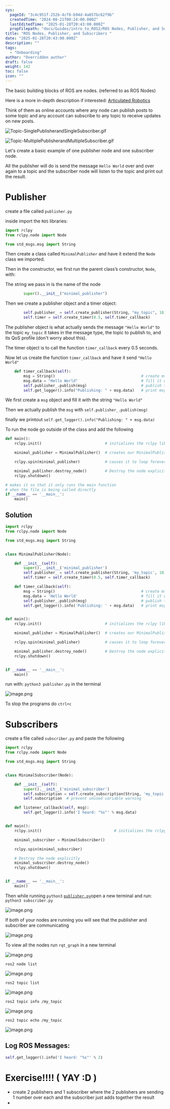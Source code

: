 ```yaml
---
sys:
  pageId: "3c4c951f-252b-4cf8-b94d-4a657bc62f9b"
  createdTime: "2024-08-21T00:24:00.000Z"
  lastEditedTime: "2025-01-28T20:43:00.000Z"
  propFilepath: "docs/Guides/intro_to_ROS2/ROS Nodes, Publisher, and Subscribers .md"
title: "ROS Nodes, Publisher, and Subscribers "
date: "2025-01-28T20:43:00.000Z"
description: ""
tags:
  - "Onboarding"
author: "Overridden author"
draft: false
weight: 142
toc: false
icon: ""
---
```


The basic building blocks of ROS are nodes. (referred to as ROS Nodes)

Here is a more in-depth description if interested: [Articulated Robotics](https://articulatedrobotics.xyz/tutorials/ready-for-ros/ros-overview#2-nodes)

Think of them as online accounts where any node can publish posts to some topic and any account can subscribe to any topic to receive updates on new posts.

![Topic-SinglePublisherandSingleSubscriber.gif](https://docs.ros.org/en/humble/_images/Topic-SinglePublisherandSingleSubscriber.gif)

![Topic-MultiplePublisherandMultipleSubscriber.gif](https://docs.ros.org/en/humble/_images/Topic-MultiplePublisherandMultipleSubscriber.gif)

Let's create a basic example of one publisher node and one subscriber node.

All the publisher will do is send the message `Hello World` over and over again to a topic and the subscriber node will listen to the topic and print out the result.

# Publisher

create a file called `publisher.py` 

inside import the `ROS` libraries:

```python
import rclpy
from rclpy.node import Node

from std_msgs.msg import String
```

Then create a class called `MinimalPublisher` and have it extend the `Node` class we imported.

Then in the constructor, we first run the parent class’s constructor, `Node`, with:

The string we pass in is the name of the node

```python
        super().__init__("minimal_publisher")
```

Then we create a publisher object and a timer object:

```python
        self.publisher_ = self.create_publisher(String, "my_topic", 10)
        self.timer = self.create_timer(0.5, self.timer_callback)
```

The publisher object is what actually sends the message `"Hello World"` to the topic `my_topic` it takes in the message type, the topic to publish to, and its QoS profile (don't worry about this).

The timer object is to call the function `timer_callback` every 0.5 seconds.

Now let us create the function `timer_callback` and have it send `"Hello World"`

```python
    def timer_callback(self):
        msg = String()                                      # create msg object
        msg.data = "Hello World"                            # fill it with data
        self.publisher_.publish(msg)                        # publish the message
        self.get_logger().info("Publishing: " + msg.data)   # print msg
```

We first create a `msg` object and fill it with the string `"Hello World"`

Then we actually publish the `msg` with `self.publisher_.publish(msg)`

finally we printout `self.get_logger().info("Publishing: " + msg.data)`

To run the node go outside of the class and add the following

```python
def main():
    rclpy.init()                            # initializes the rclpy library

    minimal_publisher = MinimalPublisher()  # creates our MinimalPublisher object

    rclpy.spin(minimal_publisher)           # causes it to loop forever

    minimal_publisher.destroy_node()        # Destroy the node explicitly
    rclpy.shutdown()

# makes it so that it only runs the main function
# when the file is being called directly
if __name__ == '__main__': 
    main()
```

## Solution

```python
import rclpy
from rclpy.node import Node

from std_msgs.msg import String


class MinimalPublisher(Node):

    def __init__(self):
        super().__init__('minimal_publisher')
        self.publisher_ = self.create_publisher(String, 'my_topic', 10)
        self.timer = self.create_timer(0.5, self.timer_callback)

    def timer_callback(self):
        msg = String()                                      # create msg object
        msg.data = 'Hello World'                            # fill it with data
        self.publisher_.publish(msg)                        # publish the message
        self.get_logger().info('Publishing: ' + msg.data)   # print msg


def main():
    rclpy.init()                            # initializes the rclpy library

    minimal_publisher = MinimalPublisher()  # creates our MinimalPublisher object

    rclpy.spin(minimal_publisher)           # causes it to loop forever

    minimal_publisher.destroy_node()        # Destroy the node explicitly
    rclpy.shutdown()


if __name__ == '__main__':
    main()
```

run with: `python3 publisher.py` in the terminal

![image.png](https://prod-files-secure.s3.us-west-2.amazonaws.com/d518164a-d88e-44d1-a4ee-3adb3bd8bce0/9214accb-ad5b-44f1-a31c-b3167c59138b/image.png?X-Amz-Algorithm=AWS4-HMAC-SHA256&X-Amz-Content-Sha256=UNSIGNED-PAYLOAD&X-Amz-Credential=ASIAZI2LB466R63SJHPS%2F20250204%2Fus-west-2%2Fs3%2Faws4_request&X-Amz-Date=20250204T160905Z&X-Amz-Expires=3600&X-Amz-Security-Token=IQoJb3JpZ2luX2VjEBgaCXVzLXdlc3QtMiJHMEUCIQC8da3ELpu6YB9b7I5O5hkRjvmL4euFE4eSshzKkR41JgIgCXHsE51OhYFpHDCEM2TbQIu7tSiniXs38sxuFIkx8jcq%2FwMIMRAAGgw2Mzc0MjMxODM4MDUiDJHAGi54CldMO74grircA2jrLSGSGBKSP5Vb81mGnkTX6JiWKRLISc6ShS9o4ijj04nRQuuHaWqCHkYyWrjJKeCIXsm%2Fa0gr3572sFuLvBodHNL%2FD6YrOM5VLRbtM8WPSKrfhlWTDJ6nbN46VcoSMF7UNpRYZBXEoEkC8393WvMxcbYWW3e7PhTwXPoVNlvxjOTvkziiFpqA9dMosAQzJVSH2frEBeb4MoS2FJEHi5hnxxiHL7na%2FnV%2BCSr7E%2FIL1E28%2Bhj8zjmeBLTZY6ZjQuhWfAt8rOGR26xgcz7Y7M6y6qq%2BnYHArYVNh2QYU2VeX5rniXSuBt%2BgbtBDVuGrPGCmtBp3PXbMGyq8XVNE2OOAceAd2aVy8%2BbHEJHmBPu7%2Bo9BlIvZSn5iCKeSmkYOG19MHU3%2BPdd9qJtq%2Fa%2FQmJ6PYSiyEB2YbBmUNHo8VmXndak7ZaqQjAXCcXpwQjt%2BLZS%2B3yMXRRbI%2B2rhNq54ajXqqLKGVbO9AuMQ%2FeGR8vLQa1rIfhWKnGMcObUxCayBfsHTHio%2FBPvXZi9yW%2Fs8mKmhceTHqoxWqiw7mBlA7aM3BUegbVju9lSRfBbNwuVnNELQ0doM3ZsvYWej51EY7GgLe0%2B1pz%2B99bpxyageezrUiigiOxsVPoiFFoKLMPjniL0GOqUBrDmL8X5Br1lCnRE%2FnfTF3z7iDGehnoaZveF3i2rYoQ5eVT8DDyyfwKVofDpG%2B28vwvPpaCdZZABPGyea%2BzDqpX7ywhemOAkE2Pu98KXmbWO6hvI8H4H3%2FJxhS0JrLAd0IiPrWh1roYkwIMGcqW4boIt8moAKMSCIwz7WMlzn2MQJmDGDcjeCACRZos6E%2FwOWxHLBwpdgbWZ0kpK4cFkGWasG55%2FZ&X-Amz-Signature=a59f54e7bc571d1c11f981ca8a2309ed7e6c99d089749f03d9b84f4fd9c435ea&X-Amz-SignedHeaders=host&x-id=GetObject)

To stop the programs do `ctrl+c`

# Subscribers

create a file called `subscriber.py` and paste the following

```python
import rclpy
from rclpy.node import Node

from std_msgs.msg import String


class MinimalSubscriber(Node):

    def __init__(self):
        super().__init__('minimal_subscriber')
        self.subscription = self.create_subscription(String, 'my_topic', self.listener_callback, 10)
        self.subscription  # prevent unused variable warning

    def listener_callback(self, msg):
        self.get_logger().info('I heard: "%s"' % msg.data)


def main():
    rclpy.init()                                # initializes the rclpy library

    minimal_subscriber = MinimalSubscriber()

    rclpy.spin(minimal_subscriber)

    # Destroy the node explicitly
    minimal_subscriber.destroy_node()
    rclpy.shutdown()


if __name__ == '__main__':
    main()
```

Then while running `python3` [`publisher.py`](http://publisher.py/)open a new terminal and run: `python3 subscriber.py` 

![image.png](https://prod-files-secure.s3.us-west-2.amazonaws.com/d518164a-d88e-44d1-a4ee-3adb3bd8bce0/611fccf2-c738-4dbd-94e9-98f209092866/image.png?X-Amz-Algorithm=AWS4-HMAC-SHA256&X-Amz-Content-Sha256=UNSIGNED-PAYLOAD&X-Amz-Credential=ASIAZI2LB466R63SJHPS%2F20250204%2Fus-west-2%2Fs3%2Faws4_request&X-Amz-Date=20250204T160905Z&X-Amz-Expires=3600&X-Amz-Security-Token=IQoJb3JpZ2luX2VjEBgaCXVzLXdlc3QtMiJHMEUCIQC8da3ELpu6YB9b7I5O5hkRjvmL4euFE4eSshzKkR41JgIgCXHsE51OhYFpHDCEM2TbQIu7tSiniXs38sxuFIkx8jcq%2FwMIMRAAGgw2Mzc0MjMxODM4MDUiDJHAGi54CldMO74grircA2jrLSGSGBKSP5Vb81mGnkTX6JiWKRLISc6ShS9o4ijj04nRQuuHaWqCHkYyWrjJKeCIXsm%2Fa0gr3572sFuLvBodHNL%2FD6YrOM5VLRbtM8WPSKrfhlWTDJ6nbN46VcoSMF7UNpRYZBXEoEkC8393WvMxcbYWW3e7PhTwXPoVNlvxjOTvkziiFpqA9dMosAQzJVSH2frEBeb4MoS2FJEHi5hnxxiHL7na%2FnV%2BCSr7E%2FIL1E28%2Bhj8zjmeBLTZY6ZjQuhWfAt8rOGR26xgcz7Y7M6y6qq%2BnYHArYVNh2QYU2VeX5rniXSuBt%2BgbtBDVuGrPGCmtBp3PXbMGyq8XVNE2OOAceAd2aVy8%2BbHEJHmBPu7%2Bo9BlIvZSn5iCKeSmkYOG19MHU3%2BPdd9qJtq%2Fa%2FQmJ6PYSiyEB2YbBmUNHo8VmXndak7ZaqQjAXCcXpwQjt%2BLZS%2B3yMXRRbI%2B2rhNq54ajXqqLKGVbO9AuMQ%2FeGR8vLQa1rIfhWKnGMcObUxCayBfsHTHio%2FBPvXZi9yW%2Fs8mKmhceTHqoxWqiw7mBlA7aM3BUegbVju9lSRfBbNwuVnNELQ0doM3ZsvYWej51EY7GgLe0%2B1pz%2B99bpxyageezrUiigiOxsVPoiFFoKLMPjniL0GOqUBrDmL8X5Br1lCnRE%2FnfTF3z7iDGehnoaZveF3i2rYoQ5eVT8DDyyfwKVofDpG%2B28vwvPpaCdZZABPGyea%2BzDqpX7ywhemOAkE2Pu98KXmbWO6hvI8H4H3%2FJxhS0JrLAd0IiPrWh1roYkwIMGcqW4boIt8moAKMSCIwz7WMlzn2MQJmDGDcjeCACRZos6E%2FwOWxHLBwpdgbWZ0kpK4cFkGWasG55%2FZ&X-Amz-Signature=0d0ea391749c0d3e4746f29d0123b4439ee2553b01d639741dc6171dcef2947f&X-Amz-SignedHeaders=host&x-id=GetObject)

If both of your nodes are running you will see that the publisher and subscriber are communicating

![image.png](https://prod-files-secure.s3.us-west-2.amazonaws.com/d518164a-d88e-44d1-a4ee-3adb3bd8bce0/eea428b5-1cf0-43bb-a30b-81cbaf6c5c78/image.png?X-Amz-Algorithm=AWS4-HMAC-SHA256&X-Amz-Content-Sha256=UNSIGNED-PAYLOAD&X-Amz-Credential=ASIAZI2LB466R63SJHPS%2F20250204%2Fus-west-2%2Fs3%2Faws4_request&X-Amz-Date=20250204T160905Z&X-Amz-Expires=3600&X-Amz-Security-Token=IQoJb3JpZ2luX2VjEBgaCXVzLXdlc3QtMiJHMEUCIQC8da3ELpu6YB9b7I5O5hkRjvmL4euFE4eSshzKkR41JgIgCXHsE51OhYFpHDCEM2TbQIu7tSiniXs38sxuFIkx8jcq%2FwMIMRAAGgw2Mzc0MjMxODM4MDUiDJHAGi54CldMO74grircA2jrLSGSGBKSP5Vb81mGnkTX6JiWKRLISc6ShS9o4ijj04nRQuuHaWqCHkYyWrjJKeCIXsm%2Fa0gr3572sFuLvBodHNL%2FD6YrOM5VLRbtM8WPSKrfhlWTDJ6nbN46VcoSMF7UNpRYZBXEoEkC8393WvMxcbYWW3e7PhTwXPoVNlvxjOTvkziiFpqA9dMosAQzJVSH2frEBeb4MoS2FJEHi5hnxxiHL7na%2FnV%2BCSr7E%2FIL1E28%2Bhj8zjmeBLTZY6ZjQuhWfAt8rOGR26xgcz7Y7M6y6qq%2BnYHArYVNh2QYU2VeX5rniXSuBt%2BgbtBDVuGrPGCmtBp3PXbMGyq8XVNE2OOAceAd2aVy8%2BbHEJHmBPu7%2Bo9BlIvZSn5iCKeSmkYOG19MHU3%2BPdd9qJtq%2Fa%2FQmJ6PYSiyEB2YbBmUNHo8VmXndak7ZaqQjAXCcXpwQjt%2BLZS%2B3yMXRRbI%2B2rhNq54ajXqqLKGVbO9AuMQ%2FeGR8vLQa1rIfhWKnGMcObUxCayBfsHTHio%2FBPvXZi9yW%2Fs8mKmhceTHqoxWqiw7mBlA7aM3BUegbVju9lSRfBbNwuVnNELQ0doM3ZsvYWej51EY7GgLe0%2B1pz%2B99bpxyageezrUiigiOxsVPoiFFoKLMPjniL0GOqUBrDmL8X5Br1lCnRE%2FnfTF3z7iDGehnoaZveF3i2rYoQ5eVT8DDyyfwKVofDpG%2B28vwvPpaCdZZABPGyea%2BzDqpX7ywhemOAkE2Pu98KXmbWO6hvI8H4H3%2FJxhS0JrLAd0IiPrWh1roYkwIMGcqW4boIt8moAKMSCIwz7WMlzn2MQJmDGDcjeCACRZos6E%2FwOWxHLBwpdgbWZ0kpK4cFkGWasG55%2FZ&X-Amz-Signature=f81e26d1bd075765c86ae9d57381346d7218e9bb50e2fa38270db3610ae70a4d&X-Amz-SignedHeaders=host&x-id=GetObject)

To view all the nodes run `rqt_graph` in a new terminal

![image.png](https://prod-files-secure.s3.us-west-2.amazonaws.com/d518164a-d88e-44d1-a4ee-3adb3bd8bce0/1d98e964-4318-4d62-b5c4-8c8f78368598/image.png?X-Amz-Algorithm=AWS4-HMAC-SHA256&X-Amz-Content-Sha256=UNSIGNED-PAYLOAD&X-Amz-Credential=ASIAZI2LB466R63SJHPS%2F20250204%2Fus-west-2%2Fs3%2Faws4_request&X-Amz-Date=20250204T160906Z&X-Amz-Expires=3600&X-Amz-Security-Token=IQoJb3JpZ2luX2VjEBgaCXVzLXdlc3QtMiJHMEUCIQC8da3ELpu6YB9b7I5O5hkRjvmL4euFE4eSshzKkR41JgIgCXHsE51OhYFpHDCEM2TbQIu7tSiniXs38sxuFIkx8jcq%2FwMIMRAAGgw2Mzc0MjMxODM4MDUiDJHAGi54CldMO74grircA2jrLSGSGBKSP5Vb81mGnkTX6JiWKRLISc6ShS9o4ijj04nRQuuHaWqCHkYyWrjJKeCIXsm%2Fa0gr3572sFuLvBodHNL%2FD6YrOM5VLRbtM8WPSKrfhlWTDJ6nbN46VcoSMF7UNpRYZBXEoEkC8393WvMxcbYWW3e7PhTwXPoVNlvxjOTvkziiFpqA9dMosAQzJVSH2frEBeb4MoS2FJEHi5hnxxiHL7na%2FnV%2BCSr7E%2FIL1E28%2Bhj8zjmeBLTZY6ZjQuhWfAt8rOGR26xgcz7Y7M6y6qq%2BnYHArYVNh2QYU2VeX5rniXSuBt%2BgbtBDVuGrPGCmtBp3PXbMGyq8XVNE2OOAceAd2aVy8%2BbHEJHmBPu7%2Bo9BlIvZSn5iCKeSmkYOG19MHU3%2BPdd9qJtq%2Fa%2FQmJ6PYSiyEB2YbBmUNHo8VmXndak7ZaqQjAXCcXpwQjt%2BLZS%2B3yMXRRbI%2B2rhNq54ajXqqLKGVbO9AuMQ%2FeGR8vLQa1rIfhWKnGMcObUxCayBfsHTHio%2FBPvXZi9yW%2Fs8mKmhceTHqoxWqiw7mBlA7aM3BUegbVju9lSRfBbNwuVnNELQ0doM3ZsvYWej51EY7GgLe0%2B1pz%2B99bpxyageezrUiigiOxsVPoiFFoKLMPjniL0GOqUBrDmL8X5Br1lCnRE%2FnfTF3z7iDGehnoaZveF3i2rYoQ5eVT8DDyyfwKVofDpG%2B28vwvPpaCdZZABPGyea%2BzDqpX7ywhemOAkE2Pu98KXmbWO6hvI8H4H3%2FJxhS0JrLAd0IiPrWh1roYkwIMGcqW4boIt8moAKMSCIwz7WMlzn2MQJmDGDcjeCACRZos6E%2FwOWxHLBwpdgbWZ0kpK4cFkGWasG55%2FZ&X-Amz-Signature=8da9bbaf99c49bc30925dc221a1dca6381a653e194f6647c427ded52267d3b3e&X-Amz-SignedHeaders=host&x-id=GetObject)

`ros2 node list`

![image.png](https://prod-files-secure.s3.us-west-2.amazonaws.com/d518164a-d88e-44d1-a4ee-3adb3bd8bce0/680ac8cf-e6d9-4164-9ece-5b9a6fccffee/image.png?X-Amz-Algorithm=AWS4-HMAC-SHA256&X-Amz-Content-Sha256=UNSIGNED-PAYLOAD&X-Amz-Credential=ASIAZI2LB466R63SJHPS%2F20250204%2Fus-west-2%2Fs3%2Faws4_request&X-Amz-Date=20250204T160905Z&X-Amz-Expires=3600&X-Amz-Security-Token=IQoJb3JpZ2luX2VjEBgaCXVzLXdlc3QtMiJHMEUCIQC8da3ELpu6YB9b7I5O5hkRjvmL4euFE4eSshzKkR41JgIgCXHsE51OhYFpHDCEM2TbQIu7tSiniXs38sxuFIkx8jcq%2FwMIMRAAGgw2Mzc0MjMxODM4MDUiDJHAGi54CldMO74grircA2jrLSGSGBKSP5Vb81mGnkTX6JiWKRLISc6ShS9o4ijj04nRQuuHaWqCHkYyWrjJKeCIXsm%2Fa0gr3572sFuLvBodHNL%2FD6YrOM5VLRbtM8WPSKrfhlWTDJ6nbN46VcoSMF7UNpRYZBXEoEkC8393WvMxcbYWW3e7PhTwXPoVNlvxjOTvkziiFpqA9dMosAQzJVSH2frEBeb4MoS2FJEHi5hnxxiHL7na%2FnV%2BCSr7E%2FIL1E28%2Bhj8zjmeBLTZY6ZjQuhWfAt8rOGR26xgcz7Y7M6y6qq%2BnYHArYVNh2QYU2VeX5rniXSuBt%2BgbtBDVuGrPGCmtBp3PXbMGyq8XVNE2OOAceAd2aVy8%2BbHEJHmBPu7%2Bo9BlIvZSn5iCKeSmkYOG19MHU3%2BPdd9qJtq%2Fa%2FQmJ6PYSiyEB2YbBmUNHo8VmXndak7ZaqQjAXCcXpwQjt%2BLZS%2B3yMXRRbI%2B2rhNq54ajXqqLKGVbO9AuMQ%2FeGR8vLQa1rIfhWKnGMcObUxCayBfsHTHio%2FBPvXZi9yW%2Fs8mKmhceTHqoxWqiw7mBlA7aM3BUegbVju9lSRfBbNwuVnNELQ0doM3ZsvYWej51EY7GgLe0%2B1pz%2B99bpxyageezrUiigiOxsVPoiFFoKLMPjniL0GOqUBrDmL8X5Br1lCnRE%2FnfTF3z7iDGehnoaZveF3i2rYoQ5eVT8DDyyfwKVofDpG%2B28vwvPpaCdZZABPGyea%2BzDqpX7ywhemOAkE2Pu98KXmbWO6hvI8H4H3%2FJxhS0JrLAd0IiPrWh1roYkwIMGcqW4boIt8moAKMSCIwz7WMlzn2MQJmDGDcjeCACRZos6E%2FwOWxHLBwpdgbWZ0kpK4cFkGWasG55%2FZ&X-Amz-Signature=888d637fd3edcf710a85afe5f4f2ab5f006fb17d870acd2430d839b20347e694&X-Amz-SignedHeaders=host&x-id=GetObject)

`ros2 topic list`

![image.png](https://prod-files-secure.s3.us-west-2.amazonaws.com/d518164a-d88e-44d1-a4ee-3adb3bd8bce0/eee2ebe1-27ef-4a4a-96fb-2ca54126fb29/image.png?X-Amz-Algorithm=AWS4-HMAC-SHA256&X-Amz-Content-Sha256=UNSIGNED-PAYLOAD&X-Amz-Credential=ASIAZI2LB466R63SJHPS%2F20250204%2Fus-west-2%2Fs3%2Faws4_request&X-Amz-Date=20250204T160905Z&X-Amz-Expires=3600&X-Amz-Security-Token=IQoJb3JpZ2luX2VjEBgaCXVzLXdlc3QtMiJHMEUCIQC8da3ELpu6YB9b7I5O5hkRjvmL4euFE4eSshzKkR41JgIgCXHsE51OhYFpHDCEM2TbQIu7tSiniXs38sxuFIkx8jcq%2FwMIMRAAGgw2Mzc0MjMxODM4MDUiDJHAGi54CldMO74grircA2jrLSGSGBKSP5Vb81mGnkTX6JiWKRLISc6ShS9o4ijj04nRQuuHaWqCHkYyWrjJKeCIXsm%2Fa0gr3572sFuLvBodHNL%2FD6YrOM5VLRbtM8WPSKrfhlWTDJ6nbN46VcoSMF7UNpRYZBXEoEkC8393WvMxcbYWW3e7PhTwXPoVNlvxjOTvkziiFpqA9dMosAQzJVSH2frEBeb4MoS2FJEHi5hnxxiHL7na%2FnV%2BCSr7E%2FIL1E28%2Bhj8zjmeBLTZY6ZjQuhWfAt8rOGR26xgcz7Y7M6y6qq%2BnYHArYVNh2QYU2VeX5rniXSuBt%2BgbtBDVuGrPGCmtBp3PXbMGyq8XVNE2OOAceAd2aVy8%2BbHEJHmBPu7%2Bo9BlIvZSn5iCKeSmkYOG19MHU3%2BPdd9qJtq%2Fa%2FQmJ6PYSiyEB2YbBmUNHo8VmXndak7ZaqQjAXCcXpwQjt%2BLZS%2B3yMXRRbI%2B2rhNq54ajXqqLKGVbO9AuMQ%2FeGR8vLQa1rIfhWKnGMcObUxCayBfsHTHio%2FBPvXZi9yW%2Fs8mKmhceTHqoxWqiw7mBlA7aM3BUegbVju9lSRfBbNwuVnNELQ0doM3ZsvYWej51EY7GgLe0%2B1pz%2B99bpxyageezrUiigiOxsVPoiFFoKLMPjniL0GOqUBrDmL8X5Br1lCnRE%2FnfTF3z7iDGehnoaZveF3i2rYoQ5eVT8DDyyfwKVofDpG%2B28vwvPpaCdZZABPGyea%2BzDqpX7ywhemOAkE2Pu98KXmbWO6hvI8H4H3%2FJxhS0JrLAd0IiPrWh1roYkwIMGcqW4boIt8moAKMSCIwz7WMlzn2MQJmDGDcjeCACRZos6E%2FwOWxHLBwpdgbWZ0kpK4cFkGWasG55%2FZ&X-Amz-Signature=e43146ed64a072b780d5d14ab8987859ef6e5491416fc2d7888689d3af7df92b&X-Amz-SignedHeaders=host&x-id=GetObject)

`ros2 topic info /my_topic`

![image.png](https://prod-files-secure.s3.us-west-2.amazonaws.com/d518164a-d88e-44d1-a4ee-3adb3bd8bce0/6288ef12-cb9e-406f-b9eb-65feed3a9011/image.png?X-Amz-Algorithm=AWS4-HMAC-SHA256&X-Amz-Content-Sha256=UNSIGNED-PAYLOAD&X-Amz-Credential=ASIAZI2LB466R63SJHPS%2F20250204%2Fus-west-2%2Fs3%2Faws4_request&X-Amz-Date=20250204T160905Z&X-Amz-Expires=3600&X-Amz-Security-Token=IQoJb3JpZ2luX2VjEBgaCXVzLXdlc3QtMiJHMEUCIQC8da3ELpu6YB9b7I5O5hkRjvmL4euFE4eSshzKkR41JgIgCXHsE51OhYFpHDCEM2TbQIu7tSiniXs38sxuFIkx8jcq%2FwMIMRAAGgw2Mzc0MjMxODM4MDUiDJHAGi54CldMO74grircA2jrLSGSGBKSP5Vb81mGnkTX6JiWKRLISc6ShS9o4ijj04nRQuuHaWqCHkYyWrjJKeCIXsm%2Fa0gr3572sFuLvBodHNL%2FD6YrOM5VLRbtM8WPSKrfhlWTDJ6nbN46VcoSMF7UNpRYZBXEoEkC8393WvMxcbYWW3e7PhTwXPoVNlvxjOTvkziiFpqA9dMosAQzJVSH2frEBeb4MoS2FJEHi5hnxxiHL7na%2FnV%2BCSr7E%2FIL1E28%2Bhj8zjmeBLTZY6ZjQuhWfAt8rOGR26xgcz7Y7M6y6qq%2BnYHArYVNh2QYU2VeX5rniXSuBt%2BgbtBDVuGrPGCmtBp3PXbMGyq8XVNE2OOAceAd2aVy8%2BbHEJHmBPu7%2Bo9BlIvZSn5iCKeSmkYOG19MHU3%2BPdd9qJtq%2Fa%2FQmJ6PYSiyEB2YbBmUNHo8VmXndak7ZaqQjAXCcXpwQjt%2BLZS%2B3yMXRRbI%2B2rhNq54ajXqqLKGVbO9AuMQ%2FeGR8vLQa1rIfhWKnGMcObUxCayBfsHTHio%2FBPvXZi9yW%2Fs8mKmhceTHqoxWqiw7mBlA7aM3BUegbVju9lSRfBbNwuVnNELQ0doM3ZsvYWej51EY7GgLe0%2B1pz%2B99bpxyageezrUiigiOxsVPoiFFoKLMPjniL0GOqUBrDmL8X5Br1lCnRE%2FnfTF3z7iDGehnoaZveF3i2rYoQ5eVT8DDyyfwKVofDpG%2B28vwvPpaCdZZABPGyea%2BzDqpX7ywhemOAkE2Pu98KXmbWO6hvI8H4H3%2FJxhS0JrLAd0IiPrWh1roYkwIMGcqW4boIt8moAKMSCIwz7WMlzn2MQJmDGDcjeCACRZos6E%2FwOWxHLBwpdgbWZ0kpK4cFkGWasG55%2FZ&X-Amz-Signature=30a801e0f24b4b1be019060af21e98426ccbcf456bdc67635b0a6efa9b5e2b44&X-Amz-SignedHeaders=host&x-id=GetObject)

`ros2 topic echo /my_topic`

![image.png](https://prod-files-secure.s3.us-west-2.amazonaws.com/d518164a-d88e-44d1-a4ee-3adb3bd8bce0/0a6fcb4d-422d-4a6c-a803-749ef4adf2c6/image.png?X-Amz-Algorithm=AWS4-HMAC-SHA256&X-Amz-Content-Sha256=UNSIGNED-PAYLOAD&X-Amz-Credential=ASIAZI2LB466R63SJHPS%2F20250204%2Fus-west-2%2Fs3%2Faws4_request&X-Amz-Date=20250204T160906Z&X-Amz-Expires=3600&X-Amz-Security-Token=IQoJb3JpZ2luX2VjEBgaCXVzLXdlc3QtMiJHMEUCIQC8da3ELpu6YB9b7I5O5hkRjvmL4euFE4eSshzKkR41JgIgCXHsE51OhYFpHDCEM2TbQIu7tSiniXs38sxuFIkx8jcq%2FwMIMRAAGgw2Mzc0MjMxODM4MDUiDJHAGi54CldMO74grircA2jrLSGSGBKSP5Vb81mGnkTX6JiWKRLISc6ShS9o4ijj04nRQuuHaWqCHkYyWrjJKeCIXsm%2Fa0gr3572sFuLvBodHNL%2FD6YrOM5VLRbtM8WPSKrfhlWTDJ6nbN46VcoSMF7UNpRYZBXEoEkC8393WvMxcbYWW3e7PhTwXPoVNlvxjOTvkziiFpqA9dMosAQzJVSH2frEBeb4MoS2FJEHi5hnxxiHL7na%2FnV%2BCSr7E%2FIL1E28%2Bhj8zjmeBLTZY6ZjQuhWfAt8rOGR26xgcz7Y7M6y6qq%2BnYHArYVNh2QYU2VeX5rniXSuBt%2BgbtBDVuGrPGCmtBp3PXbMGyq8XVNE2OOAceAd2aVy8%2BbHEJHmBPu7%2Bo9BlIvZSn5iCKeSmkYOG19MHU3%2BPdd9qJtq%2Fa%2FQmJ6PYSiyEB2YbBmUNHo8VmXndak7ZaqQjAXCcXpwQjt%2BLZS%2B3yMXRRbI%2B2rhNq54ajXqqLKGVbO9AuMQ%2FeGR8vLQa1rIfhWKnGMcObUxCayBfsHTHio%2FBPvXZi9yW%2Fs8mKmhceTHqoxWqiw7mBlA7aM3BUegbVju9lSRfBbNwuVnNELQ0doM3ZsvYWej51EY7GgLe0%2B1pz%2B99bpxyageezrUiigiOxsVPoiFFoKLMPjniL0GOqUBrDmL8X5Br1lCnRE%2FnfTF3z7iDGehnoaZveF3i2rYoQ5eVT8DDyyfwKVofDpG%2B28vwvPpaCdZZABPGyea%2BzDqpX7ywhemOAkE2Pu98KXmbWO6hvI8H4H3%2FJxhS0JrLAd0IiPrWh1roYkwIMGcqW4boIt8moAKMSCIwz7WMlzn2MQJmDGDcjeCACRZos6E%2FwOWxHLBwpdgbWZ0kpK4cFkGWasG55%2FZ&X-Amz-Signature=1d056d12a975ce4e929a8328a68917e744e400c780b7e613fd4f1c9a1bc3cbb2&X-Amz-SignedHeaders=host&x-id=GetObject)

## Log ROS Messages:

```python
self.get_logger().info('I heard: "%s"' % 2)
```

# Exercise!!!! ( YAY :D )

- create 2 publishers and 1 subscriber where the 2 publishers are sending 1 number over each and the subscriber just adds together the result
- 

